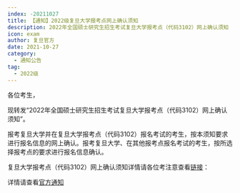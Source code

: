 ```yaml
---
index: -20211027
title: 【通知】2022级复旦大学报考点网上确认须知
description: 2022年全国硕士研究生招生考试复旦大学报考点（代码3102）网上确认须知
icon: exam
author: 复旦官方
date: 2021-10-27
category:
  - 通知公告
tag:
  - 2022级
---
```


各位考生，

现转发“2022年全国硕士研究生招生考试复旦大学报考点（代码3102）网上确认须知”。

报考复旦大学并在复旦大学报考点（代码3102）报名考试的考生，按本须知要求进行报名信息的网上确认。报考复旦大学、在其他报考点报名考试的考生，按所选择报考点的要求进行报名信息确认。

复旦大学报考点（代码3102）网上确认须知详情请各位考注意查看[链接](http://www.gsao.fudan.edu.cn/56/55/c15014a415317/page.htm)：

详情请查看[官方通知](http://www.mse.fudan.edu.cn/56/ae/c13262a415406/page.htm)